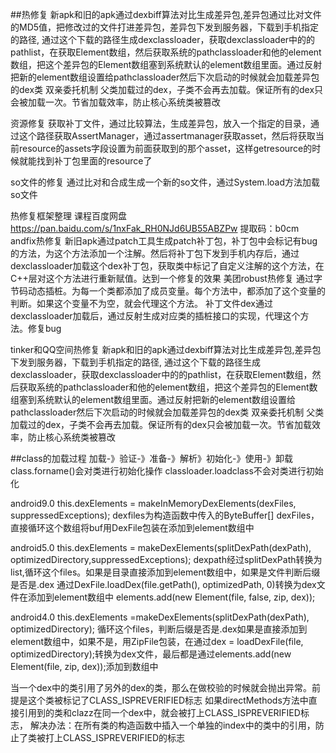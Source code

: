 ##热修复
新apk和旧的apk通过dexbiff算法对比生成差异包,差异包通过比对文件的MD5值，把修改过的文件打进差异包，差异包下发到服务器，下载到手机指定的路径,
通过这个下载的路径生成dexclassloader，获取dexclassloader中的的pathlist，在获取Element数组，然后获取系统的pathclassloader和他的element数组，把这个差异包的Element数组塞到系统默认的element数组里面。通过反射把新的element数组设置给pathclassloader然后下次启动的时候就会加载差异包的dex类
双亲委托机制
父类加载过的dex，子类不会再去加载。保证所有的dex只会被加载一次。节省加载效率，防止核心系统类被篡改

资源修复
获取补丁文件，通过比较算法，生成差异包，放入一个指定的目录，通过这个路径获取AssertManager，通过assertmanager获取asset，然后将获取当前resource的assets字段设置为前面获取到的那个asset，这样getresource的时候就能找到补丁包里面的resource了

so文件的修复
通过比对和合成生成一个新的so文件，通过System.load方法加载so文件

热修复框架整理
课程百度网盘
https://pan.baidu.com/s/1nxFak_RH0NJd6UB55ABZPw
提取码：b0cm
andfix热修复
新旧apk通过patch工具生成patch补丁包，补丁包中会标记有bug的方法，为这个方法添加一个注解。然后将补丁包下发到手机内存后，通过dexclassloader加载这个dex补丁包，获取类中标记了自定义注解的这个方法，在C++层对这个方法进行重新赋值。达到一个修复的效果
美团robust热修复
通过字节码动态插桩。为每一个类都添加了成员变量。每个方法中，都添加了这个变量的判断。如果这个变量不为空，就会代理这个方法。
补丁文件dex通过dexclassloader加载后，通过反射生成对应类的插桩接口的实现，代理这个方法。修复bug


tinker和QQ空间热修复
新apk和旧的apk通过dexbiff算法对比生成差异包,差异包下发到服务器，下载到手机指定的路径,
通过这个下载的路径生成dexclassloader，获取dexclassloader中的的pathlist，在获取Element数组，然后获取系统的pathclassloader和他的element数组，把这个差异包的Element数组塞到系统默认的element数组里面。通过反射把新的element数组设置给pathclassloader然后下次启动的时候就会加载差异包的dex类
双亲委托机制
父类加载过的dex，子类不会再去加载。保证所有的dex只会被加载一次。节省加载效率，防止核心系统类被篡改


##class的加载过程
加载-》验证-》准备-》解析》初始化-》使用-》卸载
class.forname()会对类进行初始化操作
classloader.loadclass不会对类进行初始化

android9.0
this.dexElements = makeInMemoryDexElements(dexFiles, suppressedExceptions);
dexfiles为构造函数中传入的ByteBuffer[] dexFiles，直接循环这个数组将buf用DexFile包装在添加到element数组中

android5.0
this.dexElements = makeDexElements(splitDexPath(dexPath), optimizedDirectory,suppressedExceptions);
dexpath经过splitDexPath转换为list<file>,循环这个files。如果是目录直接添加到element数组中，如果是文件判断后缀是否是.dex
通过DexFile.loadDex(file.getPath(), optimizedPath, 0)转换为dex文件在添加到element数组中
elements.add(new Element(file, false, zip, dex));

android4.0
this.dexElements =makeDexElements(splitDexPath(dexPath), optimizedDirectory);
循环这个files，判断后缀是否是.dex如果是直接添加到element数组中，如果不是，用ZipFile包装，在通过dex = loadDexFile(file, optimizedDirectory);转换为dex文件，最后都是通过elements.add(new Element(file, zip, dex));添加到数组中


当一个dex中的类引用了另外的dex的类，那么在做校验的时候就会抛出异常。前提是这个类被标记了CLASS_ISPREVERIFIED标志
如果directMethods方法中直接引用到的类和clazz在同一个dex中，就会被打上CLASS_ISPREVERIFIED标志，
解决办法：在所有类的构造函数中插入一个单独的index中的类中的引用，防止了类被打上CLASS_ISPREVERIFIED的标志